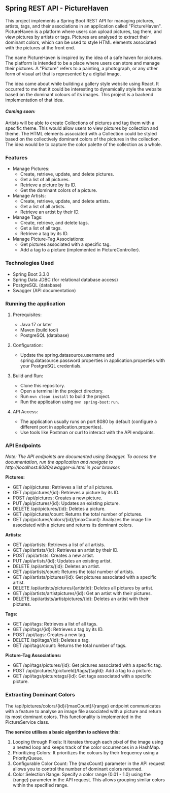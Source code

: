 ## Spring REST API - PictureHaven

This project implements a Spring Boot REST API for managing pictures, artists, tags, and their associations in an application called "PictureHaven".
PictureHaven is a platform where users can upload pictures, tag them, and view pictures by artists or tags.
Pictures are analysed to extract their dominant colors, which can be used to style HTML elements associated with the pictures at the front end.

The name PictureHaven is inspired by the idea of a safe haven for pictures. The platform is intended to be a place where users can store and manage their pictures. A "Picture" refers to a painting, a photograph, or any other form of visual art that is represented by a digital image.

The idea came about while building a gallery style website using React. It occurred to me that it could be interesting to dynamically style the website based on the dominant colours of its images. This project is a backend implementation of that idea.

#### _Coming soon:_
Artists will be able to create Collections of pictures and tag them with a specific theme. This would allow users to view pictures by collection and theme.
The HTML elements associated with a Collection could be styled based on the collectively dominant colors of the pictures in the collection. The idea would be to capture the color palette of the collection as a whole.

### Features
* Manage Pictures:
  * Create, retrieve, update, and delete pictures.
  * Get a list of all pictures.
  * Retrieve a picture by its ID.
  * Get the dominant colors of a picture.
* Manage Artists:
    * Create, retrieve, update, and delete artists.
    * Get a list of all artists.
    * Retrieve an artist by their ID.
* Manage Tags:
  * Create, retrieve, and delete tags.
  * Get a list of all tags.
  * Retrieve a tag by its ID.
* Manage Picture-Tag Associations:
  * Get pictures associated with a specific tag.
  * Add a tag to a picture (implemented in PictureController).

### Technologies Used
* Spring Boot 3.3.0
* Spring Data JDBC (for relational database access)
* PostgreSQL (database)
* Swagger (API documentation)

### Running the application
1. Prerequisites:
    * Java 17 or later
    * Maven (build tool)
    * PostgreSQL (database)
   
2. Configuration:
   * Update the spring.datasource.username and spring.datasource.password properties in application.properties with your PostgreSQL credentials.
   
3. Build and Run:
   * Clone this repository.
   * Open a terminal in the project directory.
   * Run `mvn clean install` to build the project.
   * Run the application using `mvn spring-boot:run`.

4. API Access:
   * The application usually runs on port 8080 by default (configure a different port in application.properties).
   * Use tools like Postman or curl to interact with the API endpoints.

### API Endpoints
_Note: The API endpoints are documented using Swagger. To access the documentation, run the application and navigate to http://localhost:8080/swagger-ui.html in your browser._

**Pictures:**

* GET /api/pictures: Retrieves a list of all pictures.
* GET /api/pictures/{id}: Retrieves a picture by its ID.
* POST /api/pictures: Creates a new picture.
* PUT /api/pictures/{id}: Updates an existing picture.
* DELETE /api/pictures/{id}: Deletes a picture.
* GET /api/pictures/count: Returns the total number of pictures.
* GET /api/pictures/colors/{id}/{maxCount}: Analyzes the image file associated with a picture and returns its dominant colors.

**Artists:**

* GET /api/artists: Retrieves a list of all artists.
* GET /api/artists/{id}: Retrieves an artist by their ID.
* POST /api/artists: Creates a new artist.
* PUT /api/artists/{id}: Updates an existing artist.
* DELETE /api/artists/{id}: Deletes an artist.
* GET /api/artists/count: Returns the total number of artists.
* GET /api/artists/pictures/{id}: Get pictures associated with a specific artist.
* DELETE /api/artists/pictures/{artistId}: Deletes all pictures by artist.
* GET /api/artists/artistpictures/{id}: Get an artist with their pictures.
* DELETE /api/artists/artistpictures/{id}: Deletes an artist with their pictures.

**Tags:**

* GET /api/tags: Retrieves a list of all tags.
* GET /api/tags/{id}: Retrieves a tag by its ID.
* POST /api/tags: Creates a new tag.
* DELETE /api/tags/{id}: Deletes a tag.
* GET /api/tags/count: Returns the total number of tags.

**Picture-Tag Associations:**

* GET /api/tags/pictures/{id}: Get pictures associated with a specific tag.
* POST /api/pictures/{pictureId}/tags/{tagId}: Add a tag to a picture.
* GET /api/tags/picturetags/{id}: Get tags associated with a specific picture.

### Extracting Dominant Colors
The /api/pictures/colors/{id}/{maxCount}/{range} endpoint communicates with a feature to analyse an image file associated with a picture and return its most dominant colors. 
This functionality is implemented in the PictureService class.

**The service utilises a basic algorithm to achieve this:**
1. Looping through Pixels: It iterates through each pixel of the image using a nested loop and keeps track of the color occurrences in a HashMap.
2. Prioritizing Colors: It prioritizes the colours by their frequency using a PriorityQueue.
3. Configurable Color Count: The {maxCount} parameter in the API request allows you to control the number of dominant colors returned.
4. Color Selection Range: Specify a color range (0.01 - 1.0) using the {range} parameter in the API request. This allows grouping similar colors within the specified range.
